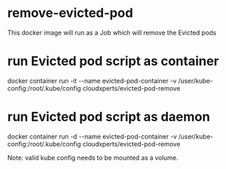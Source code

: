 # remove-evicted-pod
This docker image will run as a Job which will remove the Evicted pods


# run Evicted pod script as container
docker container run -it --name evicted-pod-container -v /user/kube-config:/root/.kube/config cloudxperts/evicted-pod-remove

# run Evicted pod script as daemon

docker container run -d --name evicted-pod-container -v /user/kube-config:/root/.kube/config cloudxperts/evicted-pod-remove

Note: valid kube config needs to be mounted as a volume.
